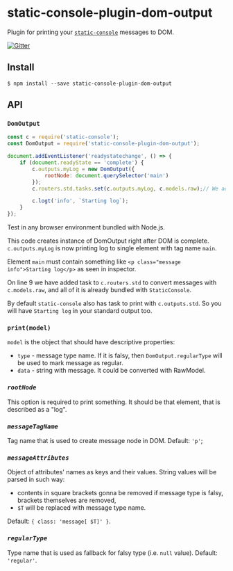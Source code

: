 # static-console-plugin-dom-output
Plugin for printing your [`static-console`](https://www.npmjs.com/package/static-console) messages to DOM.

[![Gitter](https://badges.gitter.im/VINTproYKT/node-static-console.svg)](https://gitter.im/VINTproYKT/node-static-console?utm_source=badge&utm_medium=badge&utm_campaign=pr-badge)

## Install
```
$ npm install --save static-console-plugin-dom-output
```

## API
### `DomOutput`
```javascript
const c = require('static-console');
const DomOutput = require('static-console-plugin-dom-output');

document.addEventListener('readystatechange', () => {
    if (document.readyState == 'complete') {
        c.outputs.myLog = new DomOutput({
            rootNode: document.querySelector('main')
        });
        c.routers.std.tasks.set(c.outputs.myLog, c.models.raw);// We add task for StdRouter bundled with StaticConsole to convert messages with RawModel

        c.logt('info', `Starting log`);
    }
});
```
Test in any browser environment bundled with Node.js.

This code creates instance of DomOutput right after DOM is complete. `c.outputs.myLog` is now printing log to single element with tag name `main`.

Element `main` must contain something like `<p class="message info">Starting log</p>` as seen in inspector.

On line 9 we have added task to `c.routers.std` to convert messages with `c.models.raw`, and all of it is already bundled with `StaticConsole`.

By default `static-console` also has task to print with `c.outputs.std`. So you will have `Starting log` in your standard output too.

### `print(model)`
`model` is the object that should have descriptive properties:
 - `type` - message type name. If it is falsy, then `DomOutput.regularType` will be used to mark message as regular.
 - `data` - string with message. It could be converted with RawModel.

### *`rootNode`*
This option is required to print something. It should be that element, that is described as a "log".

### *`messageTagName`*
Tag name that is used to create message node in DOM. Default: `'p'`;

### *`messageAttributes`*
Object of attributes' names as keys and their values. String values will be parsed in such way:

 - contents in square brackets gonna be removed if message type is falsy, brackets themselves are removed,
 - `$T` will be replaced with message type name.

Default: `{ class: 'message[ $T]' }`.

### *`regularType`*
Type name that is used as fallback for falsy type (i.e. `null` value). Default: `'regular'`.